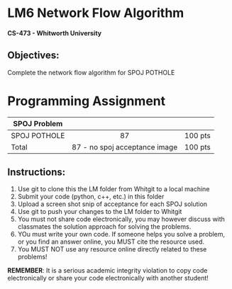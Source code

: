 # LM6 Network Flow Algorithm
#### CS-473 - Whitworth University

## Objectives:
Complete the network flow algorithm for SPOJ POTHOLE

# Programming Assignment
| SPOJ Problem                |                   |         |
| ----------------------------|:-----------------:|:-------:|
| SPOJ POTHOLE                |          87         | 100 pts |
| Total                       |          87 - no spoj acceptance image         | 100 pts  |

## Instructions:
1. Use git to clone this the LM folder from Whitgit to a local machine 
2. Submit your code (python, c++, etc.) in this folder
3. Upload a screen shot snip of acceptance for each SPOJ solution
4. Use git to push your changes to the LM folder to Whitgit
5. You must not share code electronically, you may however discuss with classmates the solution approach for solving the problems. 
6. YOu must write your own code. If someone helps you solve a problem, or you find an answer online, you MUST cite the resource used. 
7. You MUST NOT use any resource online directly related to these problems!

__REMEMBER__: It is a serious academic integrity violation to copy code electronically or share your code electronically with another student! 